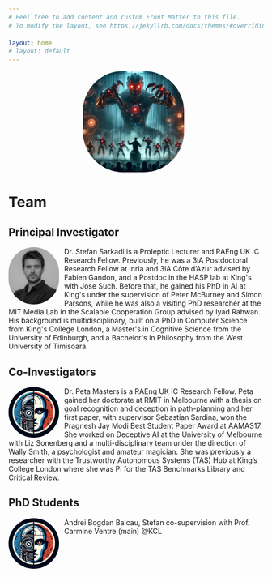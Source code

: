 ```yaml
---
# Feel free to add content and custom Front Matter to this file.
# To modify the layout, see https://jekyllrb.com/docs/themes/#overriding-theme-defaults

layout: home
# layout: default
---
```

<p align="center"><img src="assets/img/hide.jpg" alt="hide" width="200" align="centered" style="margin-right:10px; border-radius:80px"/></p>


# Team

## Principal Investigator

<img src="assets/img/user1.png" alt="hide" width="100" align="left" style="margin-right:10px; border-radius:80px"/> Dr. Stefan Sarkadi is a Proleptic Lecturer and RAEng UK IC Research Fellow. Previously, he was a 3iA Postdoctoral Research Fellow at Inria and 3iA Côte d’Azur advised by Fabien Gandon, and a Postdoc in the HASP lab at King's with Jose Such. Before that, he gained his PhD in AI at King's under the supervision of Peter McBurney and Simon Parsons, while he was also a visiting PhD researcher at the MIT Media Lab in the Scalable Cooperation Group advised by Iyad Rahwan. His background is multidisciplinary, built on a PhD in Computer Science from King's College London, a Master's in Cognitive Science from the University of Edinburgh, and a Bachelor's in Philosophy from the West University of Timisoara.

## Co-Investigators

<img src="assets/img/icon.jpg" alt="hide" width="100" align="left" style="margin-right:10px; border-radius:80px"/> Dr. Peta Masters is a RAEng UK IC Research Fellow. Peta gained her doctorate at RMIT in Melbourne with a thesis on goal recognition and deception in path-planning and her first paper, with supervisor Sebastian Sardina, won the Pragnesh Jay Modi Best Student Paper Award at AAMAS17. She worked on Deceptive AI at the University of Melbourne with Liz Sonenberg and a multi-disciplinary team under the direction of Wally Smith, a psychologist and amateur magician. She was previously a researcher with the Trustworthy Autonomous Systems (TAS) Hub at King’s College London where she was PI for the TAS Benchmarks Library and Critical Review.

## PhD Students

<img src="assets/img/icon.jpg" alt="hide" width="100" align="left" style="margin-right:10px; border-radius:80px"/>  Andrei Bogdan Balcau, Stefan co-supervision with Prof. Carmine Ventre (main) @KCL